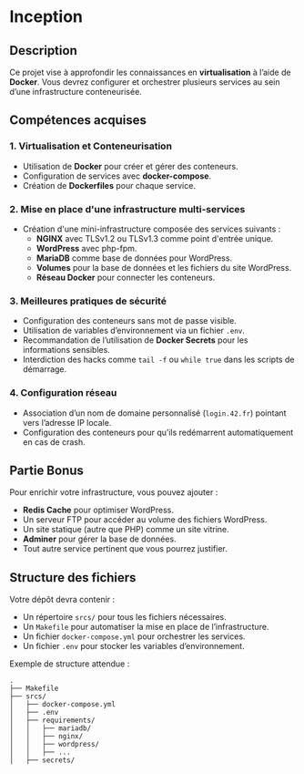 # Inception

## Description

Ce projet vise à approfondir les connaissances en **virtualisation** à l’aide de **Docker**. Vous devrez configurer et orchestrer plusieurs services au sein d’une infrastructure conteneurisée.

## Compétences acquises

### 1. Virtualisation et Conteneurisation
- Utilisation de **Docker** pour créer et gérer des conteneurs.
- Configuration de services avec **docker-compose**.
- Création de **Dockerfiles** pour chaque service.

### 2. Mise en place d'une infrastructure multi-services
- Création d'une mini-infrastructure composée des services suivants :
  - **NGINX** avec TLSv1.2 ou TLSv1.3 comme point d'entrée unique.
  - **WordPress** avec php-fpm.
  - **MariaDB** comme base de données pour WordPress.
  - **Volumes** pour la base de données et les fichiers du site WordPress.
  - **Réseau Docker** pour connecter les conteneurs.

### 3. Meilleures pratiques de sécurité
- Configuration des conteneurs sans mot de passe visible.
- Utilisation de variables d’environnement via un fichier `.env`.
- Recommandation de l’utilisation de **Docker Secrets** pour les informations sensibles.
- Interdiction des hacks comme `tail -f` ou `while true` dans les scripts de démarrage.

### 4. Configuration réseau
- Association d’un nom de domaine personnalisé (`login.42.fr`) pointant vers l’adresse IP locale.
- Configuration des conteneurs pour qu’ils redémarrent automatiquement en cas de crash.

## Partie Bonus

Pour enrichir votre infrastructure, vous pouvez ajouter :
- **Redis Cache** pour optimiser WordPress.
- Un serveur FTP pour accéder au volume des fichiers WordPress.
- Un site statique (autre que PHP) comme un site vitrine.
- **Adminer** pour gérer la base de données.
- Tout autre service pertinent que vous pourrez justifier.

## Structure des fichiers

Votre dépôt devra contenir :
- Un répertoire `srcs/` pour tous les fichiers nécessaires.
- Un `Makefile` pour automatiser la mise en place de l’infrastructure.
- Un fichier `docker-compose.yml` pour orchestrer les services.
- Un fichier `.env` pour stocker les variables d’environnement.

Exemple de structure attendue :
```plaintext
.
├── Makefile
├── srcs/
│   ├── docker-compose.yml
│   ├── .env
│   ├── requirements/
│   │   ├── mariadb/
│   │   ├── nginx/
│   │   ├── wordpress/
│   │   ├── ...
│   ├── secrets/
